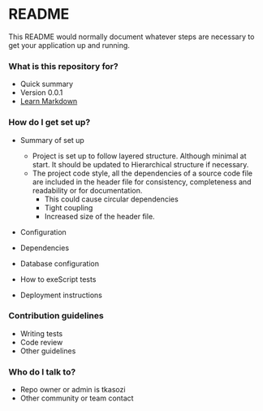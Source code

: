 # README #

This README would normally document whatever steps are necessary to get your application up and running.

### What is this repository for? ###

* Quick summary
* Version 0.0.1
* [Learn Markdown](https://bitbucket.org/tutorials/markdowndemo)

### How do I get set up? ###

* Summary of set up
  * Project is set up to follow layered structure. Although minimal at start. It should be 
  updated to Hierarchical structure if necessary.
  * The project code style, all the dependencies of a source code file are included in the header file for consistency, completeness and readability or for documentation.
    * This could cause circular dependencies
    * Tight coupling 
    * Increased size of the header file.

* Configuration
* Dependencies
* Database configuration
* How to exeScript tests
* Deployment instructions

### Contribution guidelines ###

* Writing tests
* Code review
* Other guidelines

### Who do I talk to? ###

* Repo owner or admin is tkasozi
* Other community or team contact